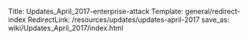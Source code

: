 Title: Updates_April_2017-enterprise-attack
Template: general/redirect-index
RedirectLink: /resources/updates/updates-april-2017
save_as: wiki/Updates_April_2017/index.html